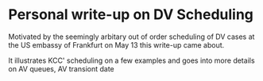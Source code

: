 # Personal write-up on DV Scheduling
Motivated by the seemingly arbitary out of order scheduling of DV cases
at the US embassy of Frankfurt on May 13 this write-up came about.

It illustrates KCC' scheduling on a few examples and goes into more details
on AV queues, AV transiont date
 

